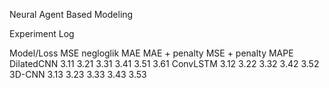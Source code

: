 Neural Agent Based Modeling

Experiment Log

Model/Loss	MSE	    negloglik	MAE	    MAE + penalty	MSE + penalty   MAPE
DilatedCNN	3.11	3.21	    3.31	3.41	        3.51            3.61
ConvLSTM	3.12	3.22	    3.32	3.42	        3.52
3D-CNN	    3.13	3.23	    3.33	3.43	        3.53